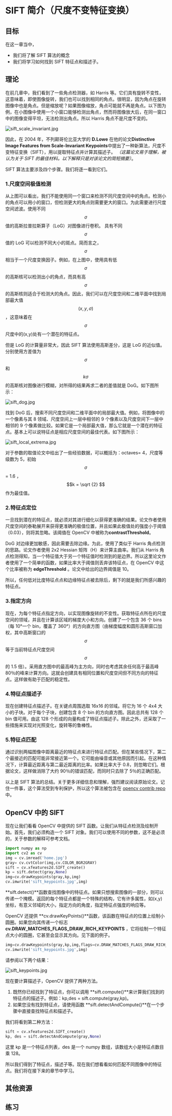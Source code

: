 # SIFT 简介（尺度不变特征变换）

## 目标

在这一章当中，

- 我们将了解 SIFT 算法的概念
- 我们将学习如何找到 SIFT 特征点和描述子。

## 理论

在前几章中，我们看到了一些角点检测器，如 Harris 等。它们具有旋转不变性，这意味着，即使图像旋转，我们也可以找到相同的角点。很明显，因为角点在旋转图像中也是角点。但是缩放呢？如果图像缩放，角点可能就不再是角点。以下图为例，在小图像中使用一个小窗口能够检测出角点，然而将图像放大后，在同一窗口中的图像变得平坦，无法检测出角点。所以 Harris 角点不是尺度不变的。

![sift_scale_invariant.jpg](img/bb7d34ddaeed5e9f1fb2388019d1e10c.jpg)

因此，在 2004 年，不列颠哥伦比亚大学的 **D.Lowe** 在他的论文**Distinctive Image Features from Scale-Invariant Keypoints**中提出了一种新算法，尺度不变特征变换（SIFT），用以提取特征点并计算其描述子。 *（这篇论文易于理解，被认为关于 SIFT 的最佳材料。以下解释只是对该论文的简短摘要）*。

SIFT 算法主要涉及四个步骤。我们将逐一看到它们。

### 1.尺度空间极值检测

从上图可以看出，我们不能使用同一个窗口来检测不同尺度空间中的角点。检测小的角点可以用小的窗口，但检测更大的角点则需要更大的窗口。为此需要进行尺度空间滤波。使用不同$$\sigma$$值的高斯拉普拉斯算子（LoG）对图像进行卷积。 具有不同$$\sigma$$值的 LoG 可以检测不同大小的斑点。简而言之，$$\sigma$$相当于一个尺度变换因子。例如，在上图中，使用具有低$$\sigma$$的高斯核可以检测出小的角点，而具有高$$\sigma$$的高斯核则适合于检测大的角点。因此，我们可以在尺度空间和二维平面中找到局部最大值$$(x, y, \sigma)$$，这意味着在$$\sigma$$尺度中的(x,y)处有一个潜在的特征点。

但是 LoG 的计算量非常大，因此 SIFT 算法使用高斯差分，这是 LoG 的近似值。分别使用方差值为$$\sigma$$和$$k\sigma$$的高斯核对图像进行模糊，对所得的结果再求二者的差值就是 DoG。如下图所示：

![sift_dog.jpg](img/c4ed5ae8e8eca957a15e00622f7ee089.jpg)

找到 DoG 后，搜索不同尺度空间和二维平面中的局部最大值。例如，将图像中的一个像素与其 8 领域、尺度空间上一层中相邻的 9 个像素以及尺度空间下一层中相邻的 9 个像素做比较。如果它是一个局部最大值，那么它就是一个潜在的特征点。基本上可以说特征点是相应尺度空间的最佳代表。如下图所示：

![sift_local_extrema.jpg](img/f21af1ffe77cb1ea77d71fe0340f1330.jpg)

对于参数的取值论文中给出了一些经验数据，可以概括为：octaves= 4，尺度等级数为 5，初始$$\sigma$$ = 1.6 ，$$k = \sqrt {2} $$作为最佳值。
### 2.特征点定位

一旦找到潜在的特征点，就必须对其进行细化以获得更准确的结果。论文作者使用尺度空间的泰勒展开来获得更准确的极值位置，并且如果此极值处的强度小于阈值（0.03），则将其忽略。该阈值在 OpenCV 中被称为**contrastThreshold**。

DoG 对边缘更加敏感，因此需要去除边缘。为此，使用了类似于 Harris 角点检测的思路。论文作者使用 2x2 Hessian 矩阵（H）来计算主曲率。我们从 Harris 角点检测得知，当一个特征值大于另一个特征值时检测到的是边界。所以这里论文作者使用了一个简单的函数，如果比率大于阈值则丢弃该特征点，在 OpenCV 中这个比率被称为 **edgeThreshold** 。论文中给出的边界阈值是 10。

所以，任何低对比度特征点点和边缘特征点被去除后，剩下的就是我们所感兴趣的特征点。

### 3.指定方向

现在，为每个特征点指定方向，以实现图像旋转的不变性。获取特征点所在的尺度空间的领域，并且在计算该区域的梯度大小和方向。创建了一个包含 36 个 bins（每 10°一个 bin，覆盖了 360°）的方向直方图（由梯度幅度和圆形高斯窗口加权，其中高斯窗口的$$\sigma$$等于当前特征点尺度空间$$\sigma$$的 1.5 倍）。采用直方图中的最高峰为主方向，同时也考虑其余任何高于最高峰 80％的峰来计算方向。这就会创建具有相同位置和尺度空间但不同方向的特征点。这样做有助于匹配的稳定性。

### 4.特征点描述子

现在创建特征点描述子。在关键点周围选取 16x16 的邻域。将它为 16 个 4x4 大小的子块。对于每个子块，创建包含 8 个 bin 的方向直方图。因此总共有 128 个 bin 值可用。由这 128 个形成的向量构成了特征点描述子。除此之外，还采取了一些措施来实现对光照变化，旋转等的鲁棒性。

### 5.特征点匹配

通过识别两幅图像中距离最近的特征点来进行特征点匹配。但在某些情况下，第二个最接近的匹配可能非常接近第一个。它可能由噪音或其他原因而引起。在这种情况下，计算最近距离与第二最近距离的比率。如果比率大于 0.8，则忽略它们。根据论文，这样做消除了大约 90％的错误匹配，而同时只去除了 5％的正确匹配。

以上是 SIFT 算法的总结。关于更多详细信息和理解，强烈建议阅读原始论文。记住一件事，这个算法受到专利保护，所以这个算法被包含在 [opencv contrib repo](https://github.com/opencv/opencv_contrib) 中。

## OpenCV 中的 SIFT

现在让我们看看 OpenCV 中提供的 SIFT 函数。让我们从特征点检测及绘制开始。首先，我们必须构造一个 SIFT 对象。我们可以使用不同的参数，这不是必须的，关于参数的解释可参考文档。

```python
import numpy as np
import cv2 as cv
img = cv.imread('home.jpg')
gray= cv.cvtColor(img,cv.COLOR_BGR2GRAY)
sift = cv.xfeatures2d.SIFT_create()
kp = sift.detect(gray,None)
img=cv.drawKeypoints(gray,kp,img)
cv.imwrite('sift_keypoints.jpg',img)
```

**sift.detect()**函数查找图像中的特征点。如果只想搜索图像的一部分，则可以传递一个掩模。返回的每个特征点都是一个特殊的结构，它有许多属性，如(x,y)坐标，有意义邻域的大小，指定方向的角度，指定特征点强度的响应等。

OpenCV 还提供 **cv.drawKeyPoints()**函数，该函数在特征点的位置上绘制小圆圈。如果您向其传递一个标志 **cv.DRAW_MATCHES_FLAGS_DRAW_RICH_KEYPOINTS** ，它将绘制一个特征点大小的圆圈，它甚至会显示其方向。见下面的例子。

```python
img=cv.drawKeypoints(gray,kp,img,flags=cv.DRAW_MATCHES_FLAGS_DRAW_RICH_KEYPOINTS)
cv.imwrite('sift_keypoints.jpg',img)
```

请参阅以下两个结果：

![sift_keypoints.jpg](img/821b79438911d8cc88bce2a919533e47.jpg)

现在要计算描述子，OpenCV 提供了两种方法。

1. 既然你已经找到了特征点，你可以调用 **sift.compute()**来计算我们找到的特征点的描述子。例如：kp,des = sift.compute(gray,kp)。
2. 如果您没有找到特征点，请使用函数 **sift.detectAndCompute()**在一个步骤中直接查找特征点和描述子。

我们将看到第二种方法：

```python
sift = cv.xfeatures2d.SIFT_create()
kp, des = sift.detectAndCompute(gray,None)
```

这里 kp 是一个特征点列表，des 是一个 numpy 数组，该数组大小是特征点数目乘 128。

所以我们得到了特征点，描述子等。现在我们想看看如何匹配不同图像中的特征点。我们将在接下来的章节中学习。

## 其他资源

## 练习
